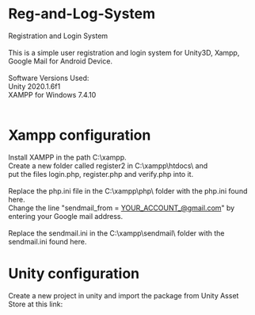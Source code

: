 # Reg-and-Log-System
Registration and Login System
 <br>
 <br>
This is a simple user registration and login system for Unity3D, Xampp, Google Mail for Android Device.
 <br>
 <br>
Software Versions Used:
 <br>
Unity 2020.1.6f1
 <br>
XAMPP for Windows 7.4.10
 <br>
 <br>
# Xampp configuration
Install XAMPP in the path C:\xampp.
 <br>
Create a new folder called register2 in C:\xampp\htdocs\ and
 <br>
put the files login.php, register.php and verify.php into it.
 <br>
 <br>
Replace the php.ini file in the C:\xampp\php\ folder with the php.ini found here.
 <br>
Change the line "sendmail_from = YOUR_ACCOUNT_@gmail.com" by entering your Google mail address.
 <br>
 <br>
Replace the sendmail.ini in the C:\xampp\sendmail\ folder with the sendmail.ini found here.
 # Unity configuration
Create a new project in unity and import the package from Unity Asset Store at this link:
 <br>
 <br>
